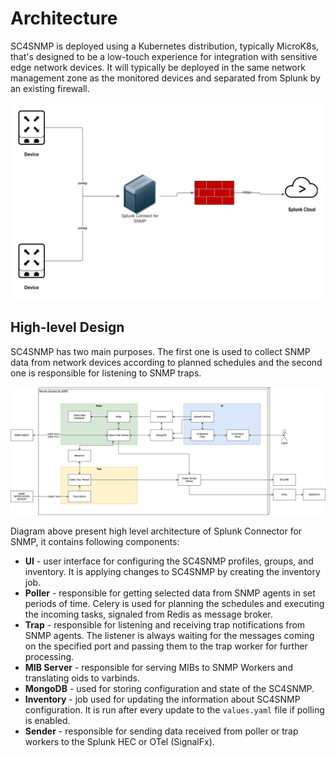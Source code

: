 # Architecture

SC4SNMP is deployed using a Kubernetes distribution, typically MicroK8s,
that's designed to be a low-touch experience for integration with sensitive
edge network devices. It will typically be deployed in the same network
management zone as the monitored devices and separated from Splunk by an
existing firewall.

![image](../images/sc4snmp_deployment.png)


## High-level Design 

SC4SNMP has two main purposes. The first one is used to collect SNMP data from network 
devices according to planned schedules and the second one is responsible for listening to SNMP traps.

![image](../images/sc4snmp_architecture.png)

Diagram above present high level architecture of Splunk Connector for SNMP, it contains following components:

- **UI** - user interface for configuring the SC4SNMP profiles, groups, and inventory. It is applying changes to 
  SC4SNMP by creating the inventory job.
- **Poller** - responsible for getting selected data from SNMP agents in set periods of time. Celery is used for 
  planning the schedules and executing the incoming tasks, signaled from Redis as message broker.
- **Trap** - responsible for listening and receiving trap notifications from SNMP agents. The listener is always 
  waiting for the messages coming on the specified port and passing them to the trap worker for further 
  processing.
- **MIB Server** - responsible for serving MIBs to SNMP Workers and translating oids to varbinds.
- **MongoDB** - used for storing configuration and state of the SC4SNMP.
- **Inventory** - job used for updating the information about SC4SNMP configuration. It is run after every update to 
  the `values.yaml` file if polling is enabled.
- **Sender** - responsible for sending data received from poller or trap workers to the Splunk HEC or OTel (SignalFx).

